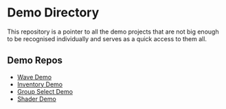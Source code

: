 # Demo Directory
This repository is a pointer to all the demo projects that are not big enough to be recognised individually and serves as a quick access to them all.

## Demo Repos
- [Wave Demo](https://github.com/Copper76/WaveDemo)
- [Inventory Demo](https://github.com/Copper76/InventoryDemo)
- [Group Select Demo](https://github.com/Copper76/GroupSelectDemo)
- [Shader Demo](https://github.com/Copper76/CyberpunkCity)

